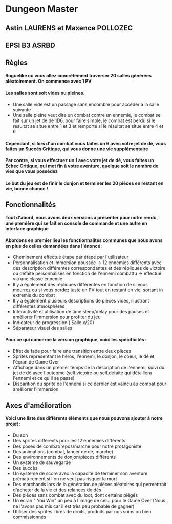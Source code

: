 # Dungeon Master

## Astin LAURENS et Maxence POLLOZEC
## EPSI B3 ASRBD

## Règles

#### Roguelike où vous allez concrètement traverser 20 salles générées aléatoirement. On commence avec 1 PV
#### Les salles sont soit vides ou pleines.
* Une salle vide est un passage sans encombre pour accéder à la salle suivante
* Une salle pleine veut dire un combat contre un ennemie, le combat se fait sur un jet de dé 1D6, pour faire simple, le combat est perdu si le résultat se situe entre 1 et 3 et remporté si le résultat se situe entre 4 et 6
#### Cependant, si lors d'un combat vous faites un 6 avec votre jet de dé, vous faites un Succès Critique, qui vous donne une vie supplémentaire

#### Par contre, si vous effectuez un 1 avec votre jet de dé, vous faites un Échec Critique, qui met fin à votre aventure, quelque soit le nombre de vies que vous possédez

#### Le but du jeu est de finir le donjon et terminer les 20 pièces en restant en vie, bonne chance !

## Fonctionnalités

#### Tout d'abord, nous avons deux versions à présenter pour notre rendu, une première qui se fait en console de commande et une autre en interface graphique

#### Abordons en premier lieu les fonctionnalités communes que nous avons en plus de celles demandées dans l'énoncé : 
* Cheminement effectué étape par étape par l'utilisateur 
* Personnalisation et immersion poussée -> 12 ennemies différents avec des description différentes correspondantes et des répliques de victoire ou défaite personnalisés en fonction de l'ennemi combattu -> effectué via une classe ennemie
* Il y a également des répliques différentes en fonction de si vous mourrez ou si vous perdez juste un PV tout en restant en vie, sortant in extremis du combat
* Il y a également plusieurs descriptions de pièces vides, illustrant différentes atmosphères
* Interactivité et utilisation de time sleep/delay pour des pauses et améliorer l'immersion pour profiter du jeu
* Indicateur de progression ( Salle x/20)
* Séparateur visuel des salles 

#### Pour ce qui concerne la version graphique, voici les spécificités :
* Effet de fade pour faire une transition entre deux pièces
* Sprites représentant le héros, l'ennemi, le donjon, le coeur, le dé et l'écran de Game Over
* Affichage dans un premier temps de la description de l'ennemi, suivi du jet de dé avec l'outcome (self.victoire ou self.defaite qui détaillera l'ennemi et ce qu'il se passe)
* Disparition du sprite de l'ennemi si ce dernier est vaincu au combat pour améliorer l'immersion

## Axes d'amélioration

#### Voici une liste des différents éléments que nous pouvons ajouter à notre projet :
* Du son 
* Des sprites différents pour les 12 ennemies différents 
* Des poses de combat/repos/marche pour notre protagoniste
* Des animations (combat, lancer de dé, marche)
* Des environnements de donjon/pièces différents
* Un système de sauvegarde
* Des succès
* Un système de score avec la capacité de terminer son aventure prématurement si l'on ne veut pas risquer la mort
* Des marchands lors de la génération de pièces aléatoires qui permettrait d'acheter de la vie et des relances de dés
* Des pièces sans combat avec du loot, dont certains piégés
* Un écran " You Win" un peu à l'image de celui pour le Game Over (Nous ne l'avons pas mis car il est très peu probable de gagner)
* Utiliser des sprites libres de droits, produits par nos soins ou bien commissionnés 
